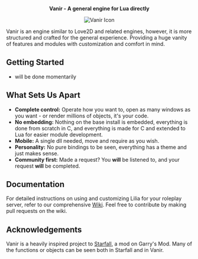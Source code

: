 <p align="center">
  <strong>Vanir - A general engine for Lua directly</strong>
</p>

<p align="center">
  <img src="https://github.com/grammyy/Elias.github.io/blob/main/packaging/vanir.png?raw=true" alt="Vanir Icon">
</p>

Vanir is an engine similar to Love2D and related engines, however, it is more structured and crafted for the general experience. Providing a huge vanity of features and modules with customization and comfort in mind.

## Getting Started

- will be done momentarily

## What Sets Us Apart

- **Complete control:** Operate how you want to, open as many windows as you want - or render millions of objects, it's your code.
- **No embedding:** Nothing on the base install is embedded, everything is done from scratch in C, and everything is made for C and extended to Lua for easier module development.
- **Mobile:** A single dll needed, move and require as you wish.
- **Personality:** No pure bindings to be seen, everything has a theme and just makes sense.
- **Community first:** Made a request? You **will** be listened to, and your request **will** be completed.

## Documentation

For detailed instructions on using and customizing Lilia for your roleplay server, refer to our comprehensive [Wiki](https://github.com/Lilia-Framework/Lilia/wiki). Feel free to contribute by making pull requests on the wiki.

## Acknowledgements

Vanir is a heavily inspired project to [Starfall](https://github.com/thegrb93/StarfallEx/tree/master), a mod on Garry's Mod. Many of the functions or objects can be seen both in Starfall and in Vanir.

